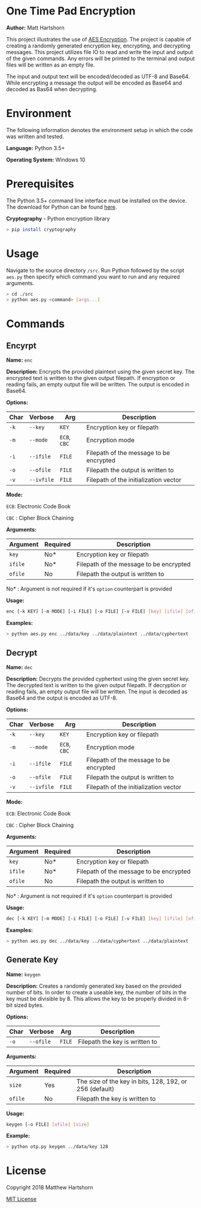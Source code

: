 # One Time Pad Encryption

**Author:** Matt Hartshorn

This project illustrates the use of [AES Encryption](https://en.wikipedia.org/wiki/Advanced_Encryption_Standard). The project is capable of creating a randomly generated encryption key, encrypting, and decrypting messages. This project utilizes file IO to read and write the input and output of the given commands. Any errors will be printed to the terminal and output files will be written as an empty file.

The input and output text will be encoded/decoded as UTF-8 and Base64. While encrypting a message the output will be encoded as Base64 and decoded as Bas64 when decrypting.



# Environment

The following information denotes the environment setup in which the code was written and tested.

**Language:** Python 3.5+

**Operating System:** Windows 10



# Prerequisites

The Python 3.5+ command line interface must be installed on the device. The download for Python can be found [here](https://www.python.org/downloads/).

**Cryptography** - Python encryption library
```bash
> pip install cryptography
```



# Usage
Navigate to the source directory `/src`. Run Python followed by the script `aes.py` then specify which command you want to run and any required arguments.

```bash
> cd ./src
> python aes.py <command> [args...]
```


# Commands

## Encyrpt
**Name:** `enc`

**Description:** Encrypts the provided plaintext using the given secret key. The encrypted text is written to the given output filepath. If encryption or reading fails, an empty output file will be written. The output is encoded in Base64.

**Options:**

| Char | Verbose     | Arg                     | Description
| ---- | ----------- | ----------------------- | ----------------------------------------- |
| `-k` | `--key`     | `KEY`                   | Encryption key or filepath
| `-m` | `--mode`    | `ECB`, `CBC`            | Encryption mode 
| `-i` | `--ifile`   | `FILE`                  | Filepath of the message to be encrypted
| `-o` | `--ofile`   | `FILE`                  | Filepath the output is written to
| `-v` | `--ivfile`  | `FILE`                  | Filepath of the initialization vector

**Mode:**

`ECB`: Electronic Code Book

`CBC` : Cipher Block Chaining

**Arguments:**

| Argument | Required | Description
| -------- | -------- | ---------------------------------------- |
| `key`    | No*      | Encryption key or filepath
| `ifile`  | No*      | Filepath of the message to be encrypted
| `ofile`  | No       | Filepath the output is written to

No* : Argument is not required if it's `option` counterpart is provided

**Usage:**
```bash
enc [-k KEY] [-m MODE] [-i FILE] [-o FILE] [-v FILE] [key] [ifile] [ofile]
```

**Examples:**
```bash
> python aes.py enc ../data/key ../data/plaintext ../data/cyphertext
```



## Decrypt
**Name:** `dec`

**Description:** Decrypts the provided cyphertext using the given secret key. The decrypted text is written to the given output filepath. If decryption or reading fails, an empty output file will be written. The input is decoded as Base64 and the output is encoded as UTF-8.

**Options:**

| Char | Verbose     | Arg                     | Description
| ---- | ----------- | ----------------------- | ------------------------------------------ |
| `-k` | `--key`     | `KEY`                   | Encryption key or filepath
| `-m` | `--mode`    | `ECB`, `CBC`            | Encryption mode 
| `-i` | `--ifile`   | `FILE`                  | Filepath of the message to be encrypted
| `-o` | `--ofile`   | `FILE`                  | Filepath the output is written to
| `-v` | `--ivfile`  | `FILE`                  | Filepath of the initialization vector

**Mode:**

`ECB`: Electronic Code Book

`CBC` : Cipher Block Chaining

**Arguments:**

| Argument | Required | Description
| -------  | -------- | ------------------------------ |
| `key`    | No*      | Encryption key or filepath
| `ifile`  | No*      | Filepath of the message to be encrypted
| `ofile`  | No       | Filepath the output is written to

No* : Argument is not required if it's `option` counterpart is provided

**Usage:**
```bash
dec [-k KEY] [-m MODE] [-i FILE] [-o FILE] [-v FILE] [key] [ifile] [ofile]
```

**Examples:**
```bash
> python aes.py dec ../data/key ../data/cyphertext ../data/plaintext
```


## Generate Key
**Name:** `keygen`

**Description:** Creates a randomly generated key based on the provided number of bits. In order to create a useable key, the number of bits in the key must be divisible by 8. This allows the key to be properly divided in 8-bit sized bytes.  

**Options:**

| Char | Verbose       | Arg    | Description
| ---- | ------------- | ------ | --------------------------------------- |
| `-o` | `--ofile`     | `FILE` | Filepath the key is written to

**Arguments:**

| Argument | Required | Description
| -------- | -------- | ---------------------------------------- |
| `size`   | Yes      | The size of the key in bits, 128, 192, or 256 (default)
| `ofile`  | No       | Filepath the key is written to

**Usage:**
```bash
keygen [-o FILE] [ofile] [size]
```

**Example:**
```bash
> python otp.py keygen ../data/key 128
```

# License

Copyright 2018 Matthew Hartshorn

[MIT License](./LICENSE)